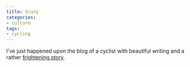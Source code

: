 ```yaml
---
title: Scary
categories:
- culture
tags:
- cycling
---
```


I've just happened upon the blog of a cyclist with beautiful writing and a rather [frightening story][1].

   [1]: http://www.abovetheorangetrees.com/journal/archives/000198.html

